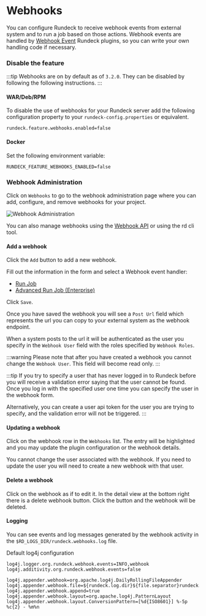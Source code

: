# Webhooks

You can configure Rundeck to receive webhook events from external system and to run a job based on those actions.
Webhook events are handled by [Webhook Event](/developer/16-webhook-plugins.md) Rundeck plugins, so you can write your own handling code if necessary.

### Disable the feature
:::tip
Webhooks are on by default as of `3.2.0`. They can be disabled by following the following instructions.
:::


#### WAR/Deb/RPM
To disable the use of webhooks for your Rundeck server add the following configuration property to
your `rundeck-config.properties` or equivalent.

```properties
rundeck.feature.webhooks.enabled=false
```

#### Docker
Set the following environment variable:
```properties
RUNDECK_FEATURE_WEBHOOKS_ENABLED=false
```

### Webhook Administration

Click on `Webhooks` to go to the webhook administration page where you can add, configure, and remove webhooks
for your project.

![Webhook Administration](~@assets/img/webhook-admin.png)

You can also manage webhooks using the [Webhook API](/api/rundeck-api.md#webhooks-beta) or using the rd cli tool.  

#### Add a webhook

Click the `Add` button to add a new webhook.

Fill out the information in the form and select a Webhook event handler:
* [Run Job](./webhooks/run-job.md)
* [Advanced Run Job (Enterprise)](./webhooks/advanced-run-job.md)

Click `Save`.

Once you have saved the webhook you will see a `Post Url` field which represents the 
url you can copy to your external system as the webhook endpoint.

When a system posts to the url it will be authenticated as the user you specify in the 
`Webhook User` field with the roles specified by `Webhook Roles`.

:::warning
Please note that after you have created a webhook you cannot change the `Webhook User`. This field will become read only.
:::

:::tip
If you try to specify a user that has never logged in to Rundeck before you will receive a validation error
saying that the user cannot be found. Once you log in with the specified user one time you can specify the user
in the webhook form.

Alternatively, you can create a user api token for the user you are trying to specify, and the validation error will not be triggered. 
:::

#### Updating a webhook

Click on the webhook row in the `Webhooks` list. The entry will be highlighted and you
may update the plugin configuration or the webhook details. 

You cannot change the user associated with the webhook. If you need to update the user you will need to create a new webhook with that user.

#### Delete a webhook

Click on the webhook as if to edit it. In the detail view at the bottom right there is a delete webhook button. Click the button and the webhook will be deleted.

#### Logging

You can see events and log messages generated by the webhook activity in the `$RD_LOGS_DIR/rundeck.webhooks.log` file.

Default log4j configuration

```properties
log4j.logger.org.rundeck.webhook.events=INFO,webhook
log4j.additivity.org.rundeck.webhook.events=false

log4j.appender.webhook=org.apache.log4j.DailyRollingFileAppender
log4j.appender.webhook.file=${rundeck.log.dir}${file.separator}rundeck.webhook.log
log4j.appender.webhook.append=true
log4j.appender.webhook.layout=org.apache.log4j.PatternLayout
log4j.appender.webhook.layout.ConversionPattern=[%d{ISO8601}] %-5p %c{2} - %m%n
```  
